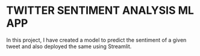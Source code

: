 # TWITTER SENTIMENT ANALYSIS ML APP
 In this project, I have created a model to predict the sentiment of a given tweet and also deployed the same using Streamlit.
